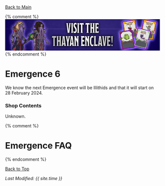 [Back to Main](index.md)

{% comment %}
![Emergence 6 Banner](images/emergence_6/banner.png)
{% endcomment %}

# Emergence 6

We know the next Emergence event will be Illithids and that it will start on 28 February 2024.

### Shop Contents

Unknown.

{% comment %}
# Emergence FAQ


{% endcomment %}

[Back to Top](#top)

*Last Modified: {{ site.time }}*